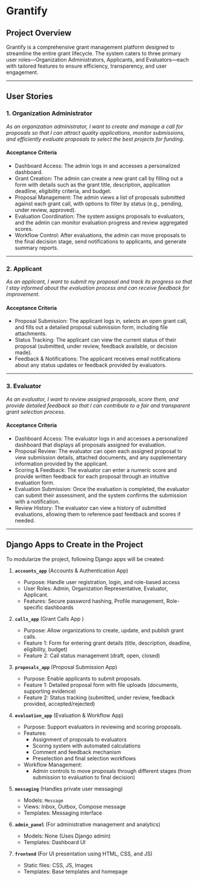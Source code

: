 # Grantify

## Project Overview
Grantify is a comprehensive grant management platform designed to streamline the entire grant lifecycle. The system caters to three primary user roles—Organization Administrators, Applicants, and Evaluators—each with tailored features to ensure efficiency, transparency, and user engagement.

---

## User Stories

### 1. Organization Administrator
*As an organization administrator, I want to create and manage a call for proposals so that I can attract quality applications, monitor submissions, and efficiently evaluate proposals to select the best projects for funding.*

#### Acceptance Criteria
- Dashboard Access: The admin logs in and accesses a personalized dashboard.
- Grant Creation: The admin can create a new grant call by filling out a form with details such as the grant title, description, application deadline, eligibility criteria, and budget.
- Proposal Management: The admin views a list of proposals submitted against each grant call, with options to filter by status (e.g., pending, under review, approved).
- Evaluation Coordination: The system assigns proposals to evaluators, and the admin can monitor evaluation progress and review aggregated scores.
- Workflow Control: After evaluations, the admin can move proposals to the final decision stage, send notifications to applicants, and generate summary reports.

---

### 2. Applicant
*As an applicant, I want to submit my proposal and track its progress so that I stay informed about the evaluation process and can receive feedback for improvement.*

#### Acceptance Criteria
- Proposal Submission: The applicant logs in, selects an open grant call, and fills out a detailed proposal submission form, including file attachments.
- Status Tracking: The applicant can view the current status of their proposal (submitted, under review, feedback available, or decision made).
- Feedback & Notifications: The applicant receives email notifications about any status updates or feedback provided by evaluators.

---

### 3. Evaluator
*As an evaluator, I want to review assigned proposals, score them, and provide detailed feedback so that I can contribute to a fair and transparent grant selection process.*

#### Acceptance Criteria
- Dashboard Access: The evaluator logs in and accesses a personalized dashboard that displays all proposals assigned for evaluation.
- Proposal Review: The evaluator can open each assigned proposal to view submission details, attached documents, and any supplementary information provided by the applicant.
- Scoring & Feedback: The evaluator can enter a numeric score and provide written feedback for each proposal through an intuitive evaluation form.
- Evaluation Submission: Once the evaluation is completed, the evaluator can submit their assessment, and the system confirms the submission with a notification.
- Review History: The evaluator can view a history of submitted evaluations, allowing them to reference past feedback and scores if needed.

---

## Django Apps to Create in the Project

To modularize the project, following Django apps will be created:

1. **`accounts_app`** (Accounts & Authentication App)
   - Purpose: Handle user registration, login, and role-based access
   - User Roles: Admin, Organization Representative, Evaluator, Applicant.
   - Features: Secure password hashing, Profile management, Role-specific dashboards

2. **`calls_app`** (Grant Calls App )
   - Purpose: Allow organizations to create, update, and publish grant calls.
   - Feature 1: Form for entering grant details (title, description, deadline, eligibility, budget)
   - Feature 2: Call status management (draft, open, closed)

3. **`proposals_app`** (Proposal Submission App)
   - Purpose: Enable applicants to submit proposals.
   - Feature 1: Detailed proposal form with file uploads (documents, supporting evidence)
   - Feature 2: Status tracking (submitted, under review, feedback provided, accepted/rejected)

4. **`evaluation_app`** (Evaluation & Workflow App)
   - Purpose: Support evaluators in reviewing and scoring proposals.
   - Features: 
        - Assignment of proposals to evaluators
        - Scoring system with automated calculations
        - Comment and feedback mechanism
        - Preselection and final selection workflows
   - Workflow Management:
        - Admin controls to move proposals through different stages (from submission to evaluation to final decision)

5. **`messaging`** (Handles private user messaging)
   - Models: `Message`
   - Views: Inbox, Outbox, Compose message
   - Templates: Messaging interface

6. **`admin_panel`** (For administrative management and analytics)
   - Models: None (Uses Django admin)
   - Templates: Dashboard UI

7. **`frontend`** (For UI presentation using HTML, CSS, and JS)
   - Static files: CSS, JS, Images
   - Templates: Base templates and homepage